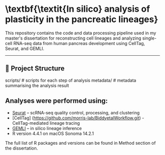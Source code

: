 # \textbf{\textit{In silico} analysis of plasticity in the pancreatic lineages}

This repository contains the code and data processing pipeline used in my master's dissertation for reconstructing cell lineages and analyzing single-cell RNA-seq data from human pancreas development using CellTag, Seurat, and GEMLI.

---

## 📁 Project Structure
scripts/ # scripts for each step of analysis
metadata/ # metadata summarising the analysis result

## Analyses were performed using:

- [Seurat](v5.3.0) – scRNA-seq quality control, processing, and clustering
- [CellTag] (https://github.com/morris-lab/BiddyetalWorkflow.git) - CellTag-mediated lineage tracing
- [GEMLI](v0.1.0) – in silico lineage inference  
- R version 4.4.1 on macOS Sonoma 14.2.1

The full list of R packages and versions can be found in Method section of the dissertation.
